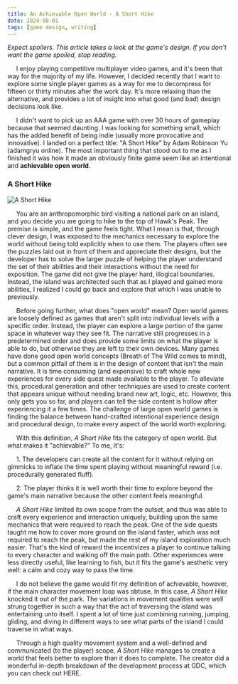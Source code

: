 ```yaml
---
title: An Achievable Open World - A Short Hike 
date: 2024-08-01
tags: [game design, writing]
---
```


_Expect spoilers. This article takes a look at the game's design. If you don't want the game spoiled, stop reading._

&nbsp;&nbsp;&nbsp;&nbsp; I enjoy playing competitive multiplayer video games, and it's been that way for the majority of my life. However, I decided recently that I want to explore some single player games as a way for me to decompress for fifteen or thirty minutes after the work day. It's more relaxing than the alternative, and provides a lot of insight into what good (and bad) design decisions look like.

&nbsp;&nbsp;&nbsp;&nbsp; I didn't want to pick up an AAA game with over 30 hours of gameplay because that seemed daunting. I was looking for something small, which has the added benefit of being indie (usually more provocative and innovative). I landed on a perfect title: "A Short Hike" by Adam Robinson Yu (adamgryu online). The most important thing that stood out to me as I finished it was how it made an obviously finite game seem like an intentional and **achievable open world**.

### A Short Hike

![A Short Hike](/A_Short_Hike.png)

&nbsp;&nbsp;&nbsp;&nbsp; You are an anthropomorphic bird visiting a national park on an island, and you decide you are going to hike to the top of Hawk's Peak. The premise is simple, and the game feels tight. What I mean is that, through clever design, I was exposed to the mechanics necessary to explore the world without being told explicitly when to use them. The players often see the puzzles laid out in front of them and appreciate their designs, but the developer has to solve the larger puzzle of helping the player understand the set of their abilities and their interactions without the need for exposition. The game did not give the player hard, illogical boundaries. Instead, the island was architected such that as I played and gained more abilities, I realized I could go back and explore that which I was unable to previously.

&nbsp;&nbsp;&nbsp;&nbsp; Before going further, what does "open world" mean? Open world games are loosely defined as games that aren't split into individual levels with a specific order. Instead, the player can explore a large portion of the game space in whatever way they see fit. The narrative still progresses in a predetermined order and does provide some limits on what the player is able to do, but otherwise they are left to their own devices. Many games have done good open world concepts (Breath of The Wild comes to mind), but a common pitfall of them is in the design of content that isn't the main narrative. It is time consuming (and expensive) to craft whole new experiences for every side quest made available to the player. To alleviate this, procedural generation and other techniques are used to create content that appears unique without needing brand new art, logic, etc. However, this only gets you so far, and players can tell the side content is hollow after experiencing it a few times. The challenge of large open world games is finding the balance between hand-crafted intentional experience design and procedural design, to make every aspect of the world worth exploring.

&nbsp;&nbsp;&nbsp;&nbsp; With this definition, _A Short Hike_ fits the category of open world. But what makes it "achievable?" To me, it's:

&nbsp;&nbsp;&nbsp;&nbsp; 1. The developers can create all the content for it without relying on gimmicks to inflate the time spent playing without meaningful reward (i.e. procedurally generated fluff).

&nbsp;&nbsp;&nbsp;&nbsp; 2. The player thinks it is well worth their time to explore beyond the game's main narrative because the other content feels meaningful.

&nbsp;&nbsp;&nbsp;&nbsp; _A Short Hike_ limited its own scope from the outset, and thus was able to craft every experience and interaction uniquely, building upon the same mechanics that were required to reach the peak. One of the side quests taught me how to cover more ground on the island faster, which was not required to reach the peak, but made the rest of my island exploration much easier. That's the kind of reward the incentivizes a player to continue talking to every character and walking off the main path. Other experiences were less directly useful, like learning to fish, but it fits the game's aesthetic very well: a calm and cozy way to pass the time.

&nbsp;&nbsp;&nbsp;&nbsp; I do not believe the game would fit my definition of achievable, however, if the main character movement loop was obtuse. In this case, _A Short Hike_ knocked it out of the park. The variations in movement qualities were well strung together in such a way that the act of traversing the island was entertaining unto itself. I spent a lot of time just combining running, jumping, gliding, and diving in different ways to see what parts of the island I could traverse in what ways.

&nbsp;&nbsp;&nbsp;&nbsp; Through a high quality movement system and a well-defined and communicated (to the player) scope, _A Short Hike_ manages to create a world that feels better to explore than it does to complete. The creator did a wonderful in-depth breakdown of the development process at GDC, which you can check out HERE.

